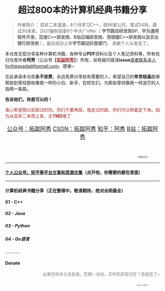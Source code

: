 <h1 align="center">超过800本的计算机经典书籍分享</h1>

> 作者简介： 双非二本渣渣，8个月学习C++，投94家公司，笔试54场，面试30余家，2021届秋招拿6个中大厂offer（ **字节跳动研发岗SP、华为通用软件开发、百度C++研发岗、B站后端研发岗、深信服C++研发岗以及农业银行研发岗** ），最后成功上岸**字节跳动抖音部门**， 贡献个人头发去了。



本仓库无偿分享各种计算机书籍、各种专业**PDF**资料以及个人笔记资料等，所有权归仓库作者**阿秀**（公众号【[<font color="#a52a2a">**拓跋阿秀**</font>](https://mp.weixin.qq.com/s?__biz=Mzg2MDU0ODM3MA==&mid=100000332&idx=1&sn=9dd24307b7e963174ee8429827542318&chksm=4e25fe3179527727ac563214c69fe6ac354ab4383c652d9b3e9e03d70dc48df4ad929e076ce3&scene=18#wechat_redirect)】）所有，如有疑问提请**issue**或者联系本人forthespada@foxmail.com，感谢~

在此承诺本仓库**永不收费**，永远免费分享给有需要的人，希望自己的**幸苦结晶**能够帮助到曾经那些像我一样的小白、新手、在校生们，为那些曾经像我一样迷茫的人指明一条路。

**告诉他们，你是可以的！**

<font color="#a52a2a">衷心希望我以前踩过的坑，你们不要再踩，我走过的路，你们可以照着走下来。因为从双非二本爬上来，太**TMD**难了</font>

<p style="text-align:center;font-size:18px;">
  <a href="https://mp.weixin.qq.com/s?__biz=Mzg2MDU0ODM3MA==&mid=100000332&idx=1&sn=9dd24307b7e963174ee8429827542318&chksm=4e25fe3179527727ac563214c69fe6ac354ab4383c652d9b3e9e03d70dc48df4ad929e076ce3&scene=18#wechat_redirect">
公众号：拓跋阿秀</a>        
  <a href="https://blog.csdn.net/songhao19" rel="nofollow">CSDN：拓跋阿秀</a>         
  <a href="https://www.zhihu.com/people/yi-wen-zi-hao-shu/answers" rel="nofollow">知乎：阿秀</a>     
     <a href="https://space.bilibili.com/17066171" rel="nofollow">B站：拓跋阿秀</a> 
</p>


​                                                             

<div align=right>
<figure class="half">
    <img src="https://cdn.jsdelivr.net/gh/forthespada/mediaImage1@1.2.4/一共两种联系方式.png" alt="欢迎关注" style="right;zoom: 45%;" />
        </figure></div>

------



#### [个人公众号、知乎等平台文章和资源合集](https://github.com/forthespada/CSLearning)（点开他，你需要的都在里面）

-------

#### 计算机经典书籍分享（正在整理中，敬请期待，绝对全网最全）

#### 01 - C++



##### 02 - Java



##### 03 - Python



##### 04 - Go语言

............



#### Donate

<p style="text-align:right;color:#D4D4D4;font-size:0.95em;font-weight: normal;"><span style="color:#848484"> 如果觉得本仓库有用，赏赐一块钱，买杯奶茶喝可好？感谢您了~ </span></p>
<div align=right>
<figure class="half">
    <img src="https://cdn.jsdelivr.net/gh/forthespada/mediaImage1@1.1.4/20201218/支付宝赞赏.jpg" alt="谢谢老铁" style="right;zoom: 23%;" />
                                                                                                                        <img src="https://cdn.jsdelivr.net/gh/forthespada/mediaImage1@1.1.4/20201218/微信赞赏.jpg" alt="谢谢老铁" style="right;zoom: 22%;" />
                                                                                                                         </figure></div>

